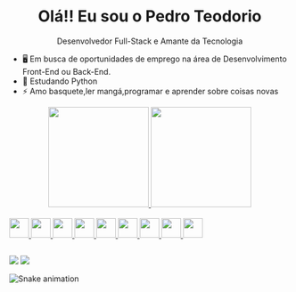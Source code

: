 <h1 align="center">Olá!! Eu sou o Pedro Teodorio</h1>
<p align="center">Desenvolvedor Full-Stack e Amante da Tecnologia</p>


- 🖥️ Em busca de oportunidades de emprego na área de Desenvolvimento Front-End ou Back-End.
- 🌱 Estudando Python
- ⚡ Amo basquete,ler mangá,programar e aprender sobre coisas novas


<div align="center">
  <a href="https://github.com/Pedro-Teodorio">
  <img height="180em" src="https://github-readme-stats.vercel.app/api?username=Pedro-Teodorio&show_icons=true&theme=tokyonight&include_all_commits=true&count_private=true"/>
  <img height="180em" src="https://github-readme-stats.vercel.app/api/top-langs/?username=Pedro-Teodorio&layout=compact&langs_count=7&theme=tokyonight"/>
</div>
  <br>
  


<div>
    <img src="https://cdn.jsdelivr.net/gh/devicons/devicon/icons/javascript/javascript-original.svg" height="35"/>
    <img src="https://cdn.jsdelivr.net/gh/devicons/devicon/icons/html5/html5-original.svg" height="35"/>
    <img src="https://cdn.jsdelivr.net/gh/devicons/devicon/icons/css3/css3-original.svg" height="35" />
    <img src="https://cdn.jsdelivr.net/gh/devicons/devicon/icons/java/java-plain.svg" height="35"/>
    <img src="https://cdn.jsdelivr.net/gh/devicons/devicon/icons/csharp/csharp-plain.svg" height="35"/>
    <img src="https://cdn.jsdelivr.net/gh/devicons/devicon/icons/mysql/mysql-plain.svg" height="35"/>
    <img src="https://cdn.jsdelivr.net/gh/devicons/devicon/icons/spring/spring-original.svg" height="35" />
    <img src="https://cdn.jsdelivr.net/gh/devicons/devicon/icons/bootstrap/bootstrap-plain.svg"  height="35"/>
    <img src="https://cdn.jsdelivr.net/gh/devicons/devicon/icons/linux/linux-original.svg" height="35"/>
</div>
  
##
<div>
  <a href = "mailto:pedroteodorio92@outlook.com.com"><img src="https://img.shields.io/badge/Microsoft_Outlook-0078D4?style=for-the-badge&logo=microsoft-outlook&logoColor=white" target="_blank"></a>
  <a href="https://www.linkedin.com/in/pedro-lucas-teodorio-da-silva-861893203/" target="_blank"><img src="https://img.shields.io/badge/-LinkedIn-%230077B5?style=for-the-badge&logo=linkedin&logoColor=white" target="_blank"></a> 
</div>
  
  ![Snake animation](https://github.com/Pedro-Teodorio/Pedro-Teodorio/blob/output/github-contribution-grid-snake.svg)
